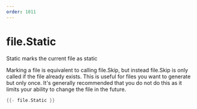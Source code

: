 ```yaml
---
order: 1011
---
```


<!-- Generated by tools/docgen. DO NOT EDIT. -->

# file.Static

Static marks the current file as static

Marking a file is equivalent to calling file.Skip, but instead file.Skip
is only called if the file already exists. This is useful for files you
want to generate but only once. It's generally recommended that you do
not do this as it limits your ability to change the file in the future.

```go
{{- file.Static }}
```
